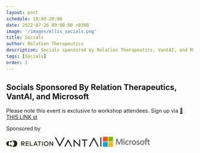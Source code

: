 ```yaml
---
layout: post
schedule: 18:00-20:00
date: 2022-07-26 09:00:00 +0300
image: '/images/ellis_socials.png'
title: Socials 
author: Relation Therapeutics
description: Socials sponsored by Relation Therapeutics, VantAI, and Microsoft. Supported by <a href="https://ellis.eu/"> ELLIS </a>. Registration required via <a href="https://lu.ma/rojc95k1"> 🔗 THIS LINK </a>
tags: [Socials]
order: 1
---
```


## Socials Sponsored By Relation Therapeutics, VantAI, and Microsoft
Please note this event is exclusive to workshop attendees. Sign up via <a href="https://lu.ma/rojc95k1"> 🔗 THIS LINK st</a>


Sponsored by


<img src="/images/relation_logo.png" width="25%"/> 
<img src="/images/vantai_logo.png" width="25%"/> 
<img src="/images/msft_logo.png" width="25%"/> 